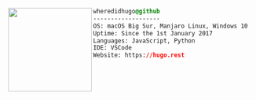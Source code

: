 <!-- 
Thanks to @alessiocelentano and @Eccentrici for the idea.
-->

<div style="display:block;text-align:left"><img align="left" src="https://i.imgur.com/bf2Ynzb.png" border="0" style="width:170px;">
  
  ```css
  wheredidhugo@github
  -------------------
  OS: macOS Big Sur, Manjaro Linux, Windows 10
  Uptime: Since the 1st January 2017
  Languages: JavaScript, Python
  IDE: VSCode 
  Website: https://hugo.rest
  ```
</div>
